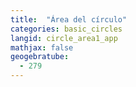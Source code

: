 ```yaml
---
title:  "Área del círculo"
categories: basic_circles
langid: circle_area1_app
mathjax: false
geogebratube:
  - 279
---
```


<div style="height: 400px;" id="applet_container279"></div>
